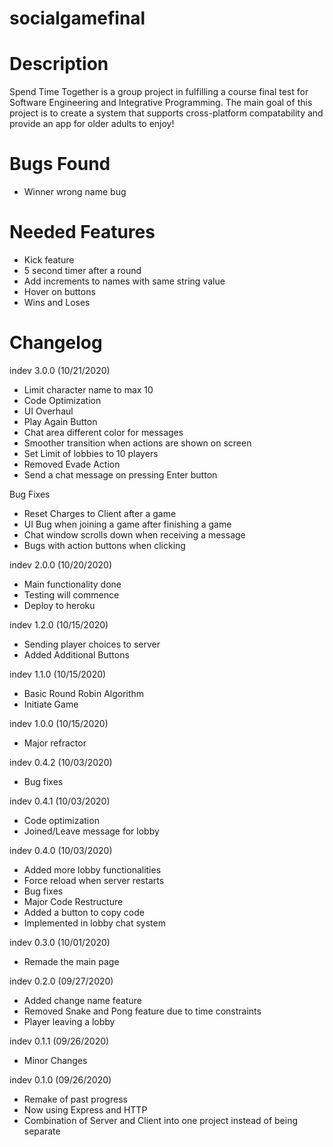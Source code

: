 # socialgamefinal

# Description
Spend Time Together is a group project in fulfilling a course final test for Software Engineering and Integrative Programming. The main goal of this project is to create a system that supports cross-platform compatability and provide an app for older adults to enjoy!

# Bugs Found
- Winner wrong name bug

# Needed Features
- Kick feature
- 5 second timer after a round
- Add increments to names with same string value
- Hover on buttons
- Wins and Loses

# Changelog
indev 3.0.0 (10/21/2020)
- Limit character name to max 10
- Code Optimization
- UI Overhaul
- Play Again Button
- Chat area different color for messages
- Smoother transition when actions are shown on screen
- Set Limit of lobbies to 10 players
- Removed Evade Action
- Send a chat message on pressing Enter button

Bug Fixes
- Reset Charges to Client after a game
- UI Bug when joining a game after finishing a game
- Chat window scrolls down when receiving a message
- Bugs with action buttons when clicking

indev 2.0.0 (10/20/2020)
- Main functionality done
- Testing will commence
- Deploy to heroku

indev 1.2.0 (10/15/2020)
- Sending player choices to server
- Added Additional Buttons

indev 1.1.0 (10/15/2020)
- Basic Round Robin Algorithm
- Initiate Game

indev 1.0.0 (10/15/2020)
- Major refractor

indev 0.4.2 (10/03/2020)
- Bug fixes

indev 0.4.1 (10/03/2020)
- Code optimization
- Joined/Leave message for lobby

indev 0.4.0 (10/03/2020)
- Added more lobby functionalities
- Force reload when server restarts
- Bug fixes
- Major Code Restructure
- Added a button to copy code
- Implemented in lobby chat system

indev 0.3.0 (10/01/2020)
- Remade the main page

indev 0.2.0 (09/27/2020)
- Added change name feature
- Removed Snake and Pong feature due to time constraints
- Player leaving a lobby

indev 0.1.1 (09/26/2020)
- Minor Changes

indev 0.1.0 (09/26/2020)
- Remake of past progress
- Now using Express and HTTP
- Combination of Server and Client into one project instead of being separate